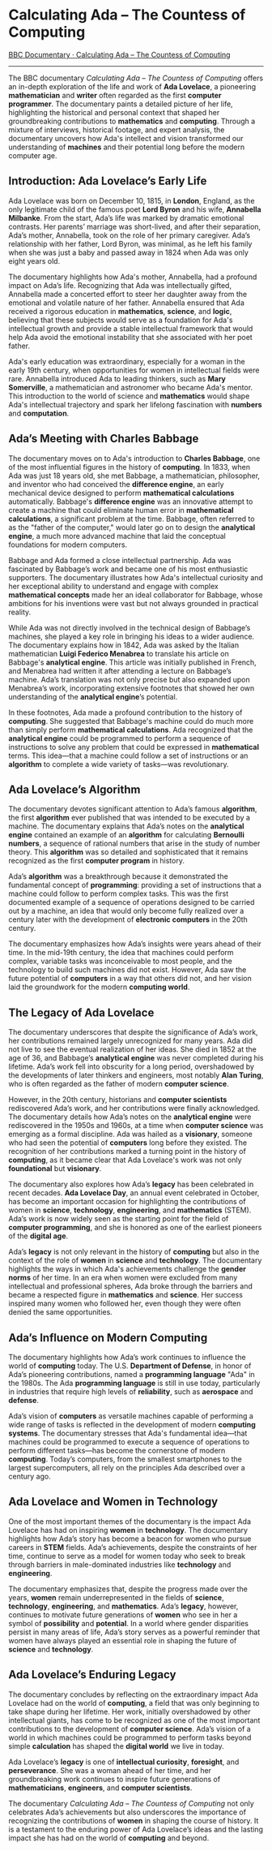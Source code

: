 # Calculating Ada – The Countess of Computing

[BBC Documentary · Calculating Ada – The Countess of Computing](https://www.youtube.com/watch?v=QgUVrzkQgds)

---

The BBC documentary *Calculating Ada – The Countess of Computing* offers an in-depth exploration of the life and work of **Ada Lovelace**, a pioneering **mathematician** and **writer** often regarded as the first **computer programmer**. The documentary paints a detailed picture of her life, highlighting the historical and personal context that shaped her groundbreaking contributions to **mathematics** and **computing**. Through a mixture of interviews, historical footage, and expert analysis, the documentary uncovers how Ada's intellect and vision transformed our understanding of **machines** and their potential long before the modern computer age.

## Introduction: Ada Lovelace’s Early Life

Ada Lovelace was born on December 10, 1815, in **London**, England, as the only legitimate child of the famous poet **Lord Byron** and his wife, **Annabella Milbanke**. From the start, Ada’s life was marked by dramatic emotional contrasts. Her parents’ marriage was short-lived, and after their separation, Ada’s mother, Annabella, took on the role of her primary caregiver. Ada’s relationship with her father, Lord Byron, was minimal, as he left his family when she was just a baby and passed away in 1824 when Ada was only eight years old.

The documentary highlights how Ada's mother, Annabella, had a profound impact on Ada’s life. Recognizing that Ada was intellectually gifted, Annabella made a concerted effort to steer her daughter away from the emotional and volatile nature of her father. Annabella ensured that Ada received a rigorous education in **mathematics**, **science**, and **logic**, believing that these subjects would serve as a foundation for Ada's intellectual growth and provide a stable intellectual framework that would help Ada avoid the emotional instability that she associated with her poet father.

Ada's early education was extraordinary, especially for a woman in the early 19th century, when opportunities for women in intellectual fields were rare. Annabella introduced Ada to leading thinkers, such as **Mary Somerville**, a mathematician and astronomer who became Ada's mentor. This introduction to the world of science and **mathematics** would shape Ada's intellectual trajectory and spark her lifelong fascination with **numbers** and **computation**.

## Ada’s Meeting with Charles Babbage

The documentary moves on to Ada's introduction to **Charles Babbage**, one of the most influential figures in the history of **computing**. In 1833, when Ada was just 18 years old, she met Babbage, a mathematician, philosopher, and inventor who had conceived the **difference engine**, an early mechanical device designed to perform **mathematical calculations** automatically. Babbage's **difference engine** was an innovative attempt to create a machine that could eliminate human error in **mathematical calculations**, a significant problem at the time. Babbage, often referred to as the "father of the computer," would later go on to design the **analytical engine**, a much more advanced machine that laid the conceptual foundations for modern computers.

Babbage and Ada formed a close intellectual partnership. Ada was fascinated by Babbage’s work and became one of his most enthusiastic supporters. The documentary illustrates how Ada's intellectual curiosity and her exceptional ability to understand and engage with complex **mathematical concepts** made her an ideal collaborator for Babbage, whose ambitions for his inventions were vast but not always grounded in practical reality.

While Ada was not directly involved in the technical design of Babbage’s machines, she played a key role in bringing his ideas to a wider audience. The documentary explains how in 1842, Ada was asked by the Italian mathematician **Luigi Federico Menabrea** to translate his article on Babbage's **analytical engine**. This article was initially published in French, and Menabrea had written it after attending a lecture on Babbage’s machine. Ada’s translation was not only precise but also expanded upon Menabrea’s work, incorporating extensive footnotes that showed her own understanding of the **analytical engine**’s potential.

In these footnotes, Ada made a profound contribution to the history of **computing**. She suggested that Babbage's machine could do much more than simply perform **mathematical calculations**. Ada recognized that the **analytical engine** could be programmed to perform a sequence of instructions to solve any problem that could be expressed in **mathematical** terms. This idea—that a machine could follow a set of instructions or an **algorithm** to complete a wide variety of tasks—was revolutionary.

## Ada Lovelace’s Algorithm

The documentary devotes significant attention to Ada’s famous **algorithm**, the first **algorithm** ever published that was intended to be executed by a machine. The documentary explains that Ada’s notes on the **analytical engine** contained an example of an **algorithm** for calculating **Bernoulli numbers**, a sequence of rational numbers that arise in the study of number theory. This **algorithm** was so detailed and sophisticated that it remains recognized as the first **computer program** in history.

Ada’s **algorithm** was a breakthrough because it demonstrated the fundamental concept of **programming**: providing a set of instructions that a machine could follow to perform complex tasks. This was the first documented example of a sequence of operations designed to be carried out by a machine, an idea that would only become fully realized over a century later with the development of **electronic computers** in the 20th century.

The documentary emphasizes how Ada’s insights were years ahead of their time. In the mid-19th century, the idea that machines could perform complex, variable tasks was inconceivable to most people, and the technology to build such machines did not exist. However, Ada saw the future potential of **computers** in a way that others did not, and her vision laid the groundwork for the modern **computing world**.

## The Legacy of Ada Lovelace

The documentary underscores that despite the significance of Ada’s work, her contributions remained largely unrecognized for many years. Ada did not live to see the eventual realization of her ideas. She died in 1852 at the age of 36, and Babbage’s **analytical engine** was never completed during his lifetime. Ada’s work fell into obscurity for a long period, overshadowed by the developments of later thinkers and engineers, most notably **Alan Turing**, who is often regarded as the father of modern **computer science**.

However, in the 20th century, historians and **computer scientists** rediscovered Ada’s work, and her contributions were finally acknowledged. The documentary details how Ada’s notes on the **analytical engine** were rediscovered in the 1950s and 1960s, at a time when **computer science** was emerging as a formal discipline. Ada was hailed as a **visionary**, someone who had seen the potential of **computers** long before they existed. The recognition of her contributions marked a turning point in the history of **computing**, as it became clear that Ada Lovelace's work was not only **foundational** but **visionary**.

The documentary also explores how Ada’s **legacy** has been celebrated in recent decades. **Ada Lovelace Day**, an annual event celebrated in October, has become an important occasion for highlighting the contributions of women in **science**, **technology**, **engineering**, and **mathematics** (STEM). Ada’s work is now widely seen as the starting point for the field of **computer programming**, and she is honored as one of the earliest pioneers of the **digital age**.

Ada’s **legacy** is not only relevant in the history of **computing** but also in the context of the role of **women** in **science** and **technology**. The documentary highlights the ways in which Ada's achievements challenge the **gender norms** of her time. In an era when women were excluded from many intellectual and professional spheres, Ada broke through the barriers and became a respected figure in **mathematics** and **science**. Her success inspired many women who followed her, even though they were often denied the same opportunities.

## Ada’s Influence on Modern Computing

The documentary highlights how Ada’s work continues to influence the world of **computing** today. The U.S. **Department of Defense**, in honor of Ada’s pioneering contributions, named a **programming language** "Ada" in the 1980s. The Ada **programming language** is still in use today, particularly in industries that require high levels of **reliability**, such as **aerospace** and **defense**.

Ada’s vision of **computers** as versatile machines capable of performing a wide range of tasks is reflected in the development of modern **computing systems**. The documentary stresses that Ada's fundamental idea—that machines could be programmed to execute a sequence of operations to perform different tasks—has become the cornerstone of modern **computing**. Today’s computers, from the smallest smartphones to the largest supercomputers, all rely on the principles Ada described over a century ago.

## Ada Lovelace and Women in Technology

One of the most important themes of the documentary is the impact Ada Lovelace has had on inspiring **women** in **technology**. The documentary highlights how Ada’s story has become a beacon for women who pursue careers in **STEM** fields. Ada’s achievements, despite the constraints of her time, continue to serve as a model for women today who seek to break through barriers in male-dominated industries like **technology** and **engineering**.

The documentary emphasizes that, despite the progress made over the years, **women** remain underrepresented in the fields of **science**, **technology**, **engineering**, and **mathematics**. Ada’s **legacy**, however, continues to motivate future generations of **women** who see in her a symbol of **possibility** and **potential**. In a world where gender disparities persist in many areas of life, Ada’s story serves as a powerful reminder that women have always played an essential role in shaping the future of **science** and **technology**.

## Ada Lovelace’s Enduring Legacy

The documentary concludes by reflecting on the extraordinary impact Ada Lovelace had on the world of **computing**, a field that was only beginning to take shape during her lifetime. Her work, initially overshadowed by other intellectual giants, has come to be recognized as one of the most important contributions to the development of **computer science**. Ada’s vision of a world in which machines could be programmed to perform tasks beyond simple **calculation** has shaped the **digital world** we live in today.

Ada Lovelace’s **legacy** is one of **intellectual curiosity**, **foresight**, and **perseverance**. She was a woman ahead of her time, and her groundbreaking work continues to inspire future generations of **mathematicians**, **engineers**, and **computer scientists**.

The documentary *Calculating Ada – The Countess of Computing* not only celebrates Ada’s achievements but also underscores the importance of recognizing the contributions of **women** in shaping the course of history. It is a testament to the enduring power of Ada Lovelace’s ideas and the lasting impact she has had on the world of **computing** and beyond.